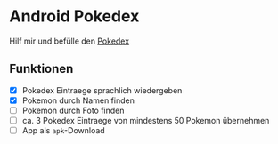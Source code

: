 # Android Pokedex

Hilf mir und befülle den [Pokedex](/app/src/main/assets/pokedex.json)

## Funktionen

* [x] Pokedex Eintraege sprachlich wiedergeben
* [x] Pokemon durch Namen finden
* [ ] Pokemon durch Foto finden
* [ ] ca. 3 Pokedex Eintraege von mindestens 50 Pokemon übernehmen
* [ ] App als `apk`-Download 